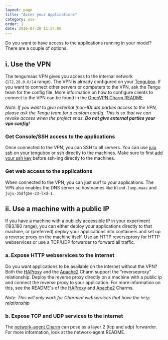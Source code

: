 ```yaml
---
layout: page
title: "Acces your Applications"
category: use
order: 1
date: 2016-07-28 11:54:00
---
```


Do you want to have access to the applications running in your model? There are a couple of options.

## i. Use the VPN

The tengumaas VPN gives you access to the internal network (`172.28.0.0/14` range). The VPN is already configured on your [Tengubox](tengubox). If you want to connect other servers or computers to the VPN, ask the Tengu team for the config file. More information on how to configure clients to connect to the VPN can be found in the [OpenVPN Charm README](https://github.com/IBCNServices/layer-openvpn#connecting-to-the-vpn).

*Note: If you want to give external (non-IDLab) parties access to the VPN, please ask the Tengu team for a custom config. This is so that we can revoke access when the project ends. **Do not give external parties your vpn config!***

### Get Console/SSH access to the applications

Once connected to the VPN, you can SSH to all servers. You can use [juju ssh](https://jujucharms.com/docs/master/charms-working-with-units#the-juju-ssh-command) on your tengubox or ssh directly to the machines. Make sure to first [add your ssh key](https://jujucharms.com/docs/2.0/commands#add-ssh-key) before ssh-ing directly to the machines.

### Get web access to the applications

When connected to the VPN, you can just surf to your applications. The VPN also enables the DNS server so hostnames like `bland-lamp.maas` and `juju-35dfg5e-23-lxd-1`.

## ii. Use a machine with a public IP

If you have a machine with a publicly accessible IP in your experiment (193.190 range), you can either deploy your applications directly to that machine, or (preferred) deploy your applications into containers and set up a reverse proxy on the machine itself. Use an HTTP reverseproxy for HTTP webservices or use a TCP/UDP forwarder to forward all traffic.

### a. Expose HTTP webservices to the internet

Do you want applications to be available on the internet without the VPN? Both the [HAProxy](https://jujucharms.com/haproxy) and the [Apache2](https://jujucharms.com/apache2) Charm support the "reverseproxy" relationship. Deploy the reverse proxy directly on a machine with a public ip and connect the reverse proxy to your application. For more information on this, see the README's of the [HAProxy](https://jujucharms.com/haproxy) and [Apache2](https://jujucharms.com/apache2) Charms.

*Note: This will only work for Charmed webservices that have the `http` relationship*

### b. Expose TCP and UDP services to the internet

The [network-agent Charm](https://jujucharms.com/u/tengu-team/network-agent) can pose as a layer 2 (tcp and udp) forwarder. For more information, look at the network-agent README.
